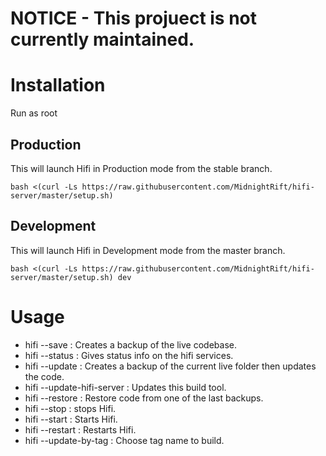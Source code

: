 
# NOTICE - This projuect is not currently maintained.

# Installation

Run as root

## Production

This will launch Hifi in Production mode from the stable branch.

```
bash <(curl -Ls https://raw.githubusercontent.com/MidnightRift/hifi-server/master/setup.sh)
```

## Development

This will launch Hifi in Development mode from the master branch.

```
bash <(curl -Ls https://raw.githubusercontent.com/MidnightRift/hifi-server/master/setup.sh) dev
```

# Usage 

- hifi --save : Creates a backup of the live codebase.
- hifi --status : Gives status info on the hifi services.
- hifi --update : Creates a backup of the current live folder then updates the code.
- hifi --update-hifi-server : Updates this build tool.
- hifi --restore : Restore code from one of the last backups.
- hifi --stop : stops Hifi.
- hifi --start : Starts Hifi.
- hifi --restart : Restarts Hifi.
- hifi --update-by-tag : Choose tag name to build.
